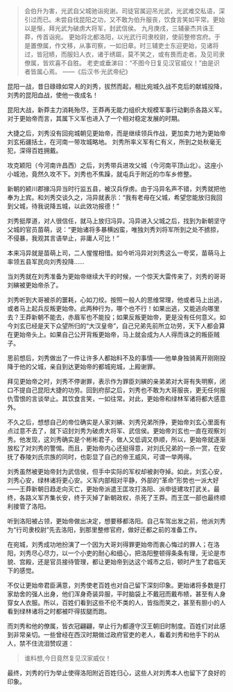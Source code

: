 > 会伯升为害，光武自父城驰诣宛谢。司徒官属迎吊光武，光武难交私语，深引过而已。未尝自伐昆阳之功，又不敢为伯升服丧，饮食言笑如平常。更始以是惭，拜光武为破虏大将军，封武信侯。
> 九月庚戌，三辅豪杰共诛王莽，传首诣宛。
> 更始将北都洛阳，以光武行司隶校尉，使前整修宫府。于是置僚属，作文移，从事司察，一如旧章。时三辅吏士东迎更始，见诸将过，皆冠帻，而服妇人衣，诸于绣镼，莫不笑之，或有畏而走者。及见司隶僚属，皆欢喜不自胜。
>老吏或垂涕曰：“不图今日复见汉官威仪！”由是识者皆属心焉。
> ——《后汉书·光武帝纪》

昆阳一战，昔日碌碌如常人的刘秀，拔然而起，相比宛城久战不克后的献城投降，刘秀的昆阳血战，使他一夜成名！

昆阳大战，新莽主力消耗殆尽，王莽再无能力组织大规模军事行动剿杀各路义军。对于更始帝而言，其属下义军也进入了一个相对稳定发展的时期。

大捷之后，刘秀没有回宛城朝见更始帝，而是继续领兵作战，更加卖力地为更始帝刘玄拓疆括土，在河南一带攻城略地。
刘秀所率义军有仁有义，所到之处秋毫无犯，深得百姓拥戴。

攻克颖阳（今河南许昌西）之后，刘秀带兵进攻父城（今河南平顶山北）。这座小小城池，竟然久攻不下。刘秀也不焦躁，就屯兵于附近的巾车乡修整。

新朝的颍川郡掾冯异当时行监五县，被汉兵俘虏。由于冯异名声不错，刘秀就把他奉为上宾。和刘秀交谈久之，冯异就表示：“我有老母在父城，希望您能放归我回到父城，待我说降五城，以此效功报德！”

刘秀挺厚道，对人很信任，就马上放归冯异。冯异进入父城之后，找到为新朝坚守父城的官员苗萌，说：“更始诸将多暴横凶蛮，唯独刘秀刘将军所到之处不掳掠，不侵暴，我观其言语举止，非庸人可比！”

本来冯异就是苗萌上司，二人惺惺相惜。如今听冯异对刘秀这么一夸奖，苗萌马上率领五县军民向刘秀投降……

当刘秀就在刘秀准备为更始帝继续大干的时候，一个惊天大雷传来了，刘秀的哥哥刘縯被更始帝杀了。

刘秀听到大哥被杀的噩耗，心如刀绞。按照一般人的思维常理，他或者马上出逃，或者马上起兵反叛更始帝。此两种行为，哪个也不行！如果出逃，又能逃向哪里去？王莽新朝不能去，赤眉军也不能投；如果反叛更始帝，更是没有任何意义。如今刘玄已经是天下众望所归的“大汉皇帝”，自己兄弟先前所立功劳，天下人都会算在更始帝头上。如果自己公开背叛更始帝，马上就会成为人人得而诛之的叛臣贼子。

思前想后，刘秀做出了一件让许多人都始料不及的事情——他单身独骑离开刚刚投降于他的父城，亲自到达更始帝的都城宛城，上殿谢罪。

拜见更始帝之时，刘秀不停谢罪，表示作为罪臣刘縯的亲弟弟对大哥有失明察，闭口不提自己昆阳大捷的功劳。回到府邸之后，刘秀也不敢为大哥服丧，更无任何报仇雪恨的言谈举止。其饮食言笑，一如往常。对此，更始帝和绿林军诸将都大感意外。

不久之后，想想自己的帝位确实是人家刘縯、刘秀兄弟所挣，更始帝刘玄心里面有点过意不去了，就下诏封刘秀为破虏大将军、武信侯。更始帝刘玄也一直在观察刘秀。他发现，这刘秀确实是个彬彬君子，做人又低调又恭顺，所以，更始帝就逐渐放松了对刘秀的警惕。而且，更始帝内心还挺得意，对刘氏兄弟的一杀一赏，在安抚了舂陵刘氏宗族的同时，也彰显了自己的帝王威风，可谓一举两得。

刘秀虽然被更始帝封为武信侯，但手中实际的军权却被剥夺掉。如此，刘玄心安，刘秀心安，绿林诸将更心安。义军内部相对平静，外部的“革命”形势也一派大好——王莽新朝日趋走向灭亡，更始帝派遣王匡攻打洛阳、派申徒建攻打武关。最终，各路义军齐集长安，终于灭掉了新朝政权，杀死了王莽。而王匡一部也最终顺利接管了洛阳。

听到洛阳被占领，更始帝做出决定，想要移都洛阳。自己车驾出发之前，他派刘秀为“行司隶校尉”先去洛阳，到那里整修官府，做好迁都之前的准备工作。

在宛城，刘秀成功地扮演了一个因为大哥刘得罪更始帝而衷心悔过的罪人；在洛阳，刘秀尽心尽力，以一个小吏的耐心和细心，把洛阳整顿得条条有理，无论是市貌、宫殿，还是官员接待管理，都让更始帝到达这个城市之后，顿时产生了君临天下的感觉。

不仅让更始帝君臣满意，刘秀使老百姓也对自己留下深刻印象。更始诸将多数是打家劫舍的强人出身，他们浑身奇装异服，平时脑袋上不戴冠而戴布帻，甚至有人身穿女人衣服。所以，百姓们看到这些不伦不类的人，皆指而笑之，甚至有胆小的人看到绿林诸将之时都被吓得拔腿而跑。

而刘秀和他的僚属，皆衣冠翩翩，举止行为都遵守汉王朝旧时制度。百姓们对此感到非常亲切。一些曾经在西汉时期做过政府官吏的老人，看着刘秀和他手下的从人，禁不住流泪赞叹道：
> 谁料想,今日竟然复见汉家威仪！

最终，刘秀的行为举止使得洛阳附近百姓归心，这些人对刘秀本人也留下了良好的印象。


